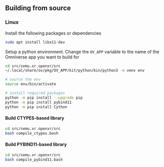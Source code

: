 ## Building from source

### Linux

Install the following packages or dependencies

```bash
sudo apt install libx11-dev
```

Setup a python environment. Change the `OV_APP` variable to the name of the Omniverse app you want to build for

```bash
cd src/semu.xr.openxr/src
~/.local/share/ov/pkg/OV_APP/kit/python/bin/python3 -m venv env

# source the env
source env/bin/activate

# install required packages
python -m pip install --upgrade pip
python -m pip install pybind11
python -m pip install Cython
```

#### Build CTYPES-based library

```bash
cd src/semu.xr.openxr/src
bash compile_ctypes.bash
```

#### Build PYBIND11-based library

```bash
cd src/semu.xr.openxr/src
bash compile_pybind11.bash
```
